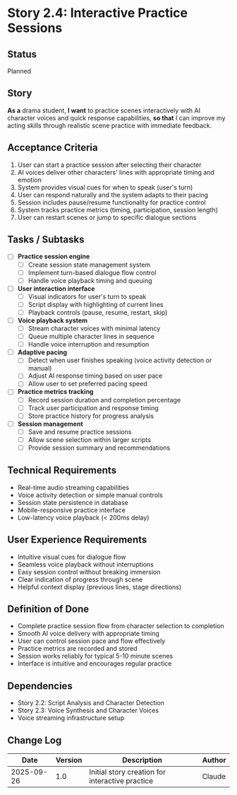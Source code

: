 # Story 2.4: Interactive Practice Sessions

## Status
Planned

## Story
**As a** drama student,
**I want** to practice scenes interactively with AI character voices and quick response capabilities,
**so that** I can improve my acting skills through realistic scene practice with immediate feedback.

## Acceptance Criteria
1. User can start a practice session after selecting their character
2. AI voices deliver other characters' lines with appropriate timing and emotion
3. System provides visual cues for when to speak (user's turn)
4. User can respond naturally and the system adapts to their pacing
5. Session includes pause/resume functionality for practice control
6. System tracks practice metrics (timing, participation, session length)
7. User can restart scenes or jump to specific dialogue sections

## Tasks / Subtasks
- [ ] **Practice session engine**
  - [ ] Create session state management system
  - [ ] Implement turn-based dialogue flow control
  - [ ] Handle voice playback timing and queuing
- [ ] **User interaction interface**
  - [ ] Visual indicators for user's turn to speak
  - [ ] Script display with highlighting of current lines
  - [ ] Playback controls (pause, resume, restart, skip)
- [ ] **Voice playback system**
  - [ ] Stream character voices with minimal latency
  - [ ] Queue multiple character lines in sequence
  - [ ] Handle voice interruption and resumption
- [ ] **Adaptive pacing**
  - [ ] Detect when user finishes speaking (voice activity detection or manual)
  - [ ] Adjust AI response timing based on user pace
  - [ ] Allow user to set preferred pacing speed
- [ ] **Practice metrics tracking**
  - [ ] Record session duration and completion percentage
  - [ ] Track user participation and response timing
  - [ ] Store practice history for progress analysis
- [ ] **Session management**
  - [ ] Save and resume practice sessions
  - [ ] Allow scene selection within larger scripts
  - [ ] Provide session summary and recommendations

## Technical Requirements
- Real-time audio streaming capabilities
- Voice activity detection or simple manual controls
- Session state persistence in database
- Mobile-responsive practice interface
- Low-latency voice playback (< 200ms delay)

## User Experience Requirements
- Intuitive visual cues for dialogue flow
- Seamless voice playback without interruptions
- Easy session control without breaking immersion
- Clear indication of progress through scene
- Helpful context display (previous lines, stage directions)

## Definition of Done
- Complete practice session flow from character selection to completion
- Smooth AI voice delivery with appropriate timing
- User can control session pace and flow effectively
- Practice metrics are recorded and stored
- Session works reliably for typical 5-10 minute scenes
- Interface is intuitive and encourages regular practice

## Dependencies
- Story 2.2: Script Analysis and Character Detection
- Story 2.3: Voice Synthesis and Character Voices
- Voice streaming infrastructure setup

## Change Log
| Date | Version | Description | Author |
|------|---------|-------------|---------|
| 2025-09-26 | 1.0 | Initial story creation for interactive practice | Claude |